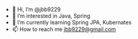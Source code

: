 - 👋 Hi, I’m @jbb9229
- 👀 I’m interested in Java, Spring
- 🌱 I’m currently learning Spring JPA, Kubernates
- 📫 How to reach me jbb9229@gmail.com

<!---
jbb9229/jbb9229 is a ✨ special ✨ repository because its `README.md` (this file) appears on your GitHub profile.
You can click the Preview link to take a look at your changes.
--->
